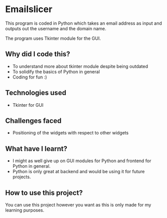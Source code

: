 # Emailslicer
This program is coded in Python which takes an email address as input and outputs out the username and the domain name.

The program uses Tkinter module for the GUI.

## Why did I code this?

* To understand more about tkinter module despite being outdated
* To solidify the basics of Python in general
* Coding for fun :)

## Technologies used

* Tkinter for GUI

## Challenges faced

* Positioning of the widgets with respect to other widgets

## What have I learnt?

* I might as well give up on GUI modules for Python and frontend for Python in general.
* Python is only great at backend and would be using it for future projects.

## How to use this project?

You can use this project however you want as this is only made for my learning purposes.
